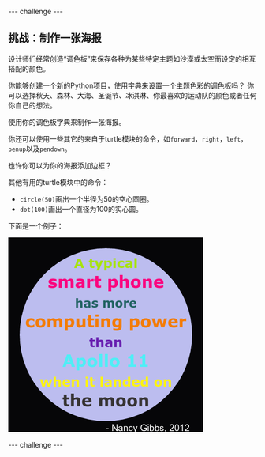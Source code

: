 \--- challenge \---

## 挑战：制作一张海报

设计师们经常创造“调色板”来保存各种为某些特定主题如沙漠或太空而设定的相互搭配的颜色。

你能够创建一个新的Python项目，使用字典来设置一个主题色彩的调色板吗？ 你可以选择秋天、森林、大海、圣诞节、冰淇淋、你最喜欢的运动队的颜色或者任何你自己的想法。

使用你的调色板字典来制作一张海报。

你还可以使用一些其它的来自于turtle模块的命令，如`forward`，`right`，`left`，`penup`以及`pendown`。

也许你可以为你的海报添加边框？

其他有用的turtle模块中的命令：

+ `circle(50)`画出一个半径为50的空心圆圈。
+ `dot(100)`画出一个直径为100的实心圆。 

下面是一个例子：

![截图](images/colourful-finished.png)

\--- challenge \---